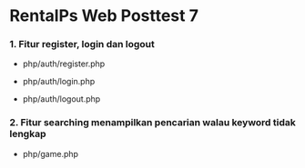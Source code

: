 # RentalPs Web Posttest 7
### 1. Fitur register, login dan logout
- <p>php/auth/register.php<p>
- <p>php/auth/login.php<p>
- <p>php/auth/logout.php<p>
### 2. Fitur searching menampilkan pencarian walau keyword tidak lengkap
- <p>php/game.php<p>
